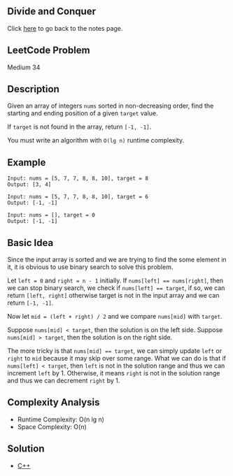 ## Divide and Conquer
Click [here](../notes.md) to go back to the notes page.

## LeetCode Problem
Medium 34

## Description
Given an array of integers `nums` sorted in non-decreasing order, find the starting and ending position of a given `target` value.

If `target` is not found in the array, return `[-1, -1]`.

You must write an algorithm with `O(lg n)` runtime complexity.

## Example
```
Input: nums = [5, 7, 7, 8, 8, 10], target = 8
Output: [3, 4]

Input: nums = [5, 7, 7, 8, 8, 10], target = 6
Output: [-1, -1]

Input: nums = [], target = 0
Output: [-1, -1]
```

## Basic Idea
Since the input array is sorted and we are trying to find the some element in it, it is obvious to use binary search to solve this problem.

Let `left = 0` and `right = n - 1` initially. If `nums[left] == nums[right]`, then we can stop binary search, we check if `nums[left] == target`, if so, we can return `[left, right]` otherwise target is not in the input array and we can return `[-1, -1]`.

Now let `mid = (left + right) / 2` and we compare `nums[mid]` with `target`.

Suppose `nums[mid] < target`, then the solution is on the left side.
Suppose `nums[mid] > target`, then the solution is on the right side.

The more tricky is that `nums[mid] == target`, we can simply update `left` or `right` to `mid` because it may skip over some range. What we can do is that if `nums[left] < target`, then `left` is not in the solution range and thus we can increment `left` by 1. Otherwise, it means `right` is not in the solution range and thus we can decrement `right` by 1.

## Complexity Analysis
- Runtime Complexity: O(n lg n)
- Space Complexity: O(n)

## Solution
- [C++](./solution.cpp)

